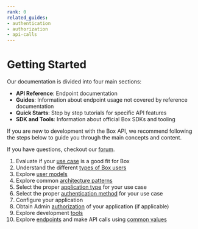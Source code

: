 ```yaml
---
rank: 0
related_guides:
- authentication
- authorization
- api-calls 
---
```


# Getting Started

Our documentation is divided into four main sections: 

- **API Reference**: Endpoint documentation
- **Guides**: Information about endpoint usage not covered by reference
    documentation
- **Quick Starts**: Step by step tutorials for specific API features
- **SDK and Tools**: Information about official Box SDKs and tooling

If you are new to development with the Box API, we recommend following the steps
below to guide you through the main concepts and content.

If you have questions, checkout our [forum][forum-link].

1. Evaluate if your [use case][use-case] is a good fit for Box
2. Understand the different [types of Box users][users]
3. Explore [user models][user-model]
4. Explore common [architecture patterns][patterns]
5. Select the proper [application type][app-type] for your use case
6. Select the proper [authentication method][authentication] for your use case
7. Configure your application
8. Obtain Admin [authorization][authorize] of your application (if applicable)
9. Explore development [tools][tools] 
10. Explore [endpoints][endpoints] and make API calls using [common values][cv]

[use-case]: g://getting-started/use-cases
[users]: g://getting-started/user-types
[patterns]: g://getting-started/architecture-patterns
[user-model]: g://getting-started/user-models
[app-type]: g://applications
[authentication]: g://authentication
[authorize]: g://authorization/custom-app-approval
[tools]: g://tooling
[endpoints]: https://developer.box.com/reference
[cv]: g://getting-started/locating-values
[forum-link]: https://support.box.com/hc/en-us/community/topics/360001932973-Platform-and-Developer-Forum